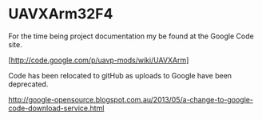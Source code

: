 UAVXArm32F4
===========

For the time being project documentation my be found at the Google Code site.  

[http://code.google.com/p/uavp-mods/wiki/UAVXArm]

Code has been relocated to gitHub as uploads to Google have been deprecated.

http://google-opensource.blogspot.com.au/2013/05/a-change-to-google-code-download-service.html

